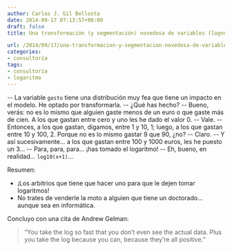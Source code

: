 ```yaml
---
author: Carlos J. Gil Bellosta
date: 2014-09-17 07:13:57+00:00
draft: false
title: Una transformación (y segmentación) novedosa de variables (lognormaloides)

url: /2014/09/17/una-transformacion-y-segmentacion-novedosa-de-variables-lognormaloides/
categories:
- consultoría
tags:
- consultoría
- logaritmo
---
```


-- La variable `gasto` tiene una distribución muy fea que tiene un impacto en el modelo. He optado por transformarla.
-- ¿Qué has hecho?
-- Bueno, verás: no es lo mismo que alguien gaste menos de un euro o que gaste más de cien. A los que gastan entre cero y uno les he dado el valor 0.
-- Vale.
-- Entonces, a los que gastan, digamos, entre 1 y 10, 1; luego, a los que gastan entre 10 y 100, 2. Porque no es lo mismo gastar 9 que 90, ¿no?
-- Claro.
-- Y así sucesivamente... a los que gastan entre 100 y 1000 euros, les he puesto un 3...
-- Para, para, para... ¡has tomado el logaritmo!
-- Eh, bueno, en realidad... `log10(x+1)`...

Resumen:

* ¡Los arbitrios que tiene que hacer uno para que le dejen tomar logaritmos!
* No trates de venderle la moto a alguien que tiene un doctorado... aunque sea en informática.

Concluyo con una cita de Andrew Gelman:

>“You take the log so fast that you don’t even see the actual data. Plus you take the log because you can, because they’re all positive.”